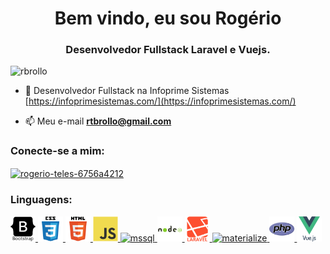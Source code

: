 <h1 align = "center"> Bem vindo, eu sou Rogério </h1>
<h3 align = "center"> Desenvolvedor Fullstack Laravel e Vuejs. </h3>

<p align = "left"> <img src = "https://komarev.com/ghpvc/?username=rbrollo&label=Profile%20views&color=0e75b6&style=flat" alt = "rbrollo" /> </p>


- 🤝 Desenvolvedor Fullstack na Infoprime Sistemas [https://infoprimesistemas.com/](https://infoprimesistemas.com/)

- 📫 Meu e-mail **rtbrollo@gmail.com**

<h3 align = "left"> Conecte-se a mim: </h3>
<p align = "left">

<a href="https://linkedin.com/in/rogerio-teles-6756a4212" rel="nofollow"><img align="center" src="https://raw.githubusercontent.com/rahuldkjain/github-profile-readme-generator/master/src/images/icons/Social/linked-in-alt.svg" alt="rogerio-teles-6756a4212" height="30" width="40" style="max-width: 100%;"></a>

</p>




<h3 align =" left "> Linguagens: </h3>
<p align = "left">  <a href="https://getbootstrap.com" rel="nofollow"> <img src="https://raw.githubusercontent.com/devicons/devicon/master/icons/bootstrap/bootstrap-plain-wordmark.svg" alt="bootstrap" width="40" height="40" style="max-width: 100%;"> </a> <a href="https://www.w3schools.com/css/" rel="nofollow"> <img src="https://raw.githubusercontent.com/devicons/devicon/master/icons/css3/css3-original-wordmark.svg" alt="css3" width="40" height="40" style="max-width: 100%;"> </a> <a href="https://www.w3.org/html/" rel="nofollow"> <img src="https://raw.githubusercontent.com/devicons/devicon/master/icons/html5/html5-original-wordmark.svg" alt="html5" width="40" height="40" style="max-width: 100%;"> </a> <a href="https://developer.mozilla.org/en-US/docs/Web/JavaScript" rel="nofollow"> <img src="https://raw.githubusercontent.com/devicons/devicon/master/icons/javascript/javascript-original.svg" alt="javascript" width="40" height="40" style="max-width: 100%;"> </a> <a href="https://www.microsoft.com/en-us/sql-server" rel="nofollow"> <img src="https://camo.githubusercontent.com/42dfd0950d93092d82d677877fe87d5bab1e2acccc1110bf0f9dd755988ccb7e/68747470733a2f2f7777772e7376677265706f2e636f6d2f73686f772f3330333232392f6d6963726f736f66742d73716c2d7365727665722d6c6f676f2e737667" alt="mssql" width="40" height="40" data-canonical-src="https://www.svgrepo.com/show/303229/microsoft-sql-server-logo.svg" style="max-width: 100%;"> </a> <a href="https://nodejs.org" rel="nofollow"> <img src="https://raw.githubusercontent.com/devicons/devicon/master/icons/nodejs/nodejs-original-wordmark.svg" alt="nodejs" width="40" height="40" style="max-width: 100%;"> </a>
  <a href ="https://laravel.com/"target =" _ blank "rel =" noreferrer "> <img src ="https://raw.githubusercontent.com/devicons/devicon/master/icons/laravel/laravel-plain-wordmark.svg "alt = "laravel "width =" 40 "height =" 40 "/> </a> <a href="https://materializecss.com/" target="_blank" rel="noreferrer"> <img src ="https://raw.githubusercontent.com/prplx/svg-logos/5585531d45d294869c4eaab4d7cf2e9c167710a9/svg/materialize.svg "alt =" materialize "width =" 40 "height =" 40 "/> </a> <a href="https://www.php.net" target="_blank" rel="noreferrer"> <img src ="https://raw.githubusercontent.com/devicons/devicon/master/icons/php/php-original.svg "alt =" php "width =" 40 "height =" 40 "/> </a> <a href ="https://vuejs.org/"target =" _ blank "rel =" noreferrer "> <img src="https://raw.githubusercontent.com/devicons/devicon/master/icons/vuejs/vuejs-original-wordmark.svg "alt = "vuejs "width =" 40 "height =" 40 "/> </a> </p>


  
  
  
  
